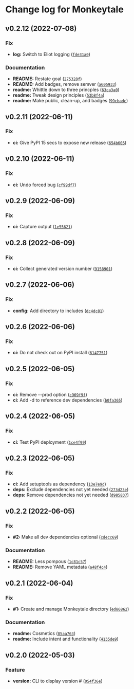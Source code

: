 # Change log for Monkeytale

<!--next-version-placeholder-->

## v0.2.12 (2022-07-08)
### Fix
* **log:** Switch to Eliot logging ([`fde31a0`](https://github.com/MLAOPDX/monkeytale/commit/fde31a07e603310c0641633d66530a9f6dc47122))

### Documentation
* **README:** Restate goal ([`275328f`](https://github.com/MLAOPDX/monkeytale/commit/275328f8632c17ccf72c01385b494ac7e5ed3eaf))
* **README:** Add badges, remove semver ([`a605933`](https://github.com/MLAOPDX/monkeytale/commit/a605933bee7cab442d0a525a029736e50962a48c))
* **readme:** Whittle down to three princples ([`63ca3a0`](https://github.com/MLAOPDX/monkeytale/commit/63ca3a076f14536ed0cf5c484427a1471fcf434e))
* **readme:** Tweak design principles ([`53b8f4a`](https://github.com/MLAOPDX/monkeytale/commit/53b8f4a834da3c7c51dd2d90d2fcfbc8f569d9e6))
* **readme:** Make public, clean-up, and badges ([`99cbadc`](https://github.com/MLAOPDX/monkeytale/commit/99cbadcd6a9b794844a07a69b3e81170b141c0b5))

## v0.2.11 (2022-06-11)
### Fix
* **ci:** Give PyPI 15 secs to expose new release ([`654b605`](https://github.com/MLAOPDX/monkeytale/commit/654b605d863175f42d0574438a97eadd897ce89d))

## v0.2.10 (2022-06-11)
### Fix
* **ci:** Undo forced bug ([`cf99df7`](https://github.com/MLAOPDX/monkeytale/commit/cf99df7d2a910b695781711e3f750159c5b83c1b))

## v0.2.9 (2022-06-09)
### Fix
* **ci:** Capture output ([`1e55621`](https://github.com/MLAOPDX/monkeytale/commit/1e5562189343073134d3d7fbc9958ae5896b8e0c))

## v0.2.8 (2022-06-09)
### Fix
* **ci:** Collect generated version number ([`9158901`](https://github.com/MLAOPDX/monkeytale/commit/9158901b99dcd203046b9b4f9ab9420eaadd446c))

## v0.2.7 (2022-06-06)
### Fix
* **config:** Add directory to includes ([`dc4dc81`](https://github.com/MLAOPDX/monkeytale/commit/dc4dc81d0c81071e1e652b4597852d32fe268dba))

## v0.2.6 (2022-06-06)
### Fix
* **ci:** Do not check out on PyPI install ([`6147751`](https://github.com/MLAOPDX/monkeytale/commit/6147751aa4fb0da8425c63e049720f12a5eba25a))

## v0.2.5 (2022-06-05)
### Fix
* **ci:** Remove --prod option ([`c969f9f`](https://github.com/MLAOPDX/monkeytale/commit/c969f9f3680c2fd439e85b7719d3c6c9ea5c64b6))
* **ci:** Add -d to reference dev dependencies ([`b0fa365`](https://github.com/MLAOPDX/monkeytale/commit/b0fa365ffdc5010bdd72d37030814ade23eca2d6))

## v0.2.4 (2022-06-05)
### Fix
* **ci:** Test PyPI deployment ([`1ce4f99`](https://github.com/MLAOPDX/monkeytale/commit/1ce4f9975483c14c82f40a9e570ffd2c0de65827))

## v0.2.3 (2022-06-05)
### Fix
* **ci:** Add setuptools as dependency ([`13e7e9d`](https://github.com/MLAOPDX/monkeytale/commit/13e7e9d86f7bd6aca1075faf0747353545c35f43))
* **deps:** Exclude dependencies not yet needed ([`273d23e`](https://github.com/MLAOPDX/monkeytale/commit/273d23e2a367df70f25090e5fb1abf74e8488480))
* **deps:** Remove dependencies not yet needed ([`d985837`](https://github.com/MLAOPDX/monkeytale/commit/d985837a9857be10cb6f2b7de947cdd25eafdb88))

## v0.2.2 (2022-06-05)
### Fix
* **#2:** Make all dev dependencies optional ([`cdecc69`](https://github.com/MLAOPDX/monkeytale/commit/cdecc6966170a0929e0cb950e9c056fcf7621a6b))

### Documentation
* **README:** Less pompous ([`1c81c57`](https://github.com/MLAOPDX/monkeytale/commit/1c81c57270badeda1b57a1df8d489dc596f8baf0))
* **README:** Remove YAML metadata ([`a48f4c4`](https://github.com/MLAOPDX/monkeytale/commit/a48f4c49a17515525c2e14a198b0a60b87854384))

## v0.2.1 (2022-06-04)
### Fix
* **#1:** Create and manage Monkeytale directory ([`ed86862`](https://github.com/MLAOPDX/monkeytale/commit/ed868629262d3a71e9b87e19375ce86f21d3434c))

### Documentation
* **readme:** Cosmetics ([`85aa763`](https://github.com/MLAOPDX/monkeytale/commit/85aa763028fb29f70d2056712729d3b0b34bfa30))
* **readme:** Include intent and functionality ([`4135de9`](https://github.com/MLAOPDX/monkeytale/commit/4135de95379d69a36952f54892edb8d87816ee91))

## v0.2.0 (2022-05-03)
### Feature
* **version:** CLI to display version # ([`054f36e`](https://github.com/MLAOPDX/monkeytail/commit/054f36e2eb5cc3038fef213588c087e520954118))
